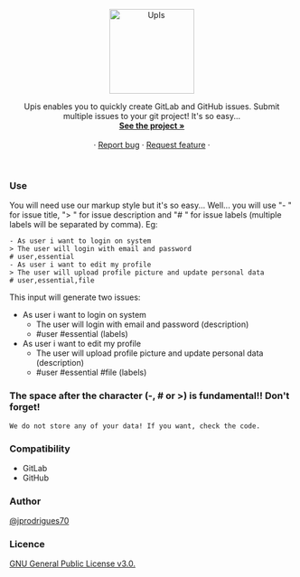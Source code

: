 <p align="center">
  <a href="https://upis.github.io">
    <img src="https://upis.github.io/assets/img/upis.png" alt="UpIs" width=150>
  </a>

  <p align="center">
    Upis enables you to quickly create GitLab and GitHub issues. Submit multiple issues to your git project! It's so easy...
    <br>
    <a href="https://upis.github.io/"><strong>See the project »</strong></a>
    <br>
    <br>
    ·
    <a href="https://github.com/upis/upis.github.io/issues/new">Report bug</a>
    ·
    <a href="https://github.com/upis/upis.github.io/issues/new?labels=feature">Request feature</a>
    ·
  </p>
</p>
<br>

### Use

You will need use our markup style but it's so easy... Well... you will use "- " for issue title, "> " for issue description and "# " for issue labels (multiple labels will be separated by comma). Eg:

```
- As user i want to login on system
> The user will login with email and password
# user,essential
- As user i want to edit my profile
> The user will upload profile picture and update personal data
# user,essential,file
```

This input will generate two issues:
- As user i want to login on system
  - The user will login with email and password (description)
  - #user #essential (labels)
- As user i want to edit my profile
  - The user will upload profile picture and update personal data (description)
  - #user #essential #file (labels)

### The space after the character (-, # or >) is fundamental!! Don't forget!

``` note
We do not store any of your data! If you want, check the code.
```

### Compatibility
 - GitLab
 - GitHub
 
### Author
[@jprodrigues70](https://github.com/jprodrigues70)

### Licence
[GNU General Public License v3.0.](https://choosealicense.com/licenses/gpl-3.0/)
